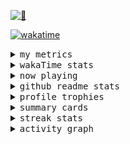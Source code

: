[![🐙](https://hits.seeyoufarm.com/api/count/incr/badge.svg?url=https%3A%2F%2Fgithub.com%2Fktnkk%2Fhit-counter&count_bg=%23070707&title_bg=%23070707&icon=&icon_color=%23E7E7E7&title=visitors&edge_flat=true)](https://hits.seeyoufarm.com)

[![wakatime](https://wakatime.com/badge/user/43ee8060-219a-4cc8-b7a0-9a681ab5a8a7.svg)](https://wakatime.com/@43ee8060-219a-4cc8-b7a0-9a681ab5a8a7)

<details>
  <summary> <samp>my metrics</samp></summary>
  
  <br>
  
 ![🐳](https://github.com/kkhys/kkhys/blob/main/github-metrics.svg)
  
  ***
</details>

<details>
  <summary> <samp>wakaTime stats</samp></summary>
  
  <br>
  
<!--START_SECTION:waka-->
![Code Time](http://img.shields.io/badge/Code%20Time-22%20hrs%2028%20mins-blue)

**🐱 My GitHub Data** 

> 🏆 294 Contributions in the Year 2023
 > 
> 📦 4.9 MB Used in GitHub's Storage 
 > 
> 💼 Opted to Hire
 > 
> 📜 11 Public Repositories 
 > 
> 🔑 45 Private Repositories  
 > 
**I'm an Early 🐤** 

```text
🌞 Morning    973 commits    █████████░░░░░░░░░░░░░░░░   36.25% 
🌆 Daytime    637 commits    ██████░░░░░░░░░░░░░░░░░░░   23.73% 
🌃 Evening    948 commits    ████████░░░░░░░░░░░░░░░░░   35.32% 
🌙 Night      126 commits    █░░░░░░░░░░░░░░░░░░░░░░░░   4.69%

```
📅 **I'm Most Productive on Monday** 

```text
Monday       521 commits    ████░░░░░░░░░░░░░░░░░░░░░   19.41% 
Tuesday      467 commits    ████░░░░░░░░░░░░░░░░░░░░░   17.4% 
Wednesday    495 commits    ████░░░░░░░░░░░░░░░░░░░░░   18.44% 
Thursday     490 commits    ████░░░░░░░░░░░░░░░░░░░░░   18.26% 
Friday       399 commits    ███░░░░░░░░░░░░░░░░░░░░░░   14.87% 
Saturday     187 commits    █░░░░░░░░░░░░░░░░░░░░░░░░   6.97% 
Sunday       125 commits    █░░░░░░░░░░░░░░░░░░░░░░░░   4.66%

```


📊 **This Week I Spent My Time On** 

```text
⌚︎ Time Zone: Asia/Tokyo

💬 Programming Languages: 
Other                    11 hrs 36 mins      ████████████████████████░   97.82% 
Ruby                     10 mins             ░░░░░░░░░░░░░░░░░░░░░░░░░   1.47% 
YAML                     2 mins              ░░░░░░░░░░░░░░░░░░░░░░░░░   0.29% 
Text                     1 min               ░░░░░░░░░░░░░░░░░░░░░░░░░   0.19% 
ERB                      1 min               ░░░░░░░░░░░░░░░░░░░░░░░░░   0.14%

🔥 Editors: 
Browser                  11 hrs 36 mins      ████████████████████████░   97.82% 
RubyMine                 15 mins             ░░░░░░░░░░░░░░░░░░░░░░░░░   2.18%

💻 Operating System: 
Mac                      11 hrs 51 mins      █████████████████████████   100.0%

```


 Last Updated on 2023/01/20 14:16:06 UTC
<!--END_SECTION:waka-->
  
  ***
</details>


<details>
  <summary> <samp>now playing</samp></summary>
  
  <br>
 
 [![🐟](https://spotify-github-profile.vercel.app/api/view?uid=31ryofms4dnv7mrohhepo4c4zgqu&cover_image=true&theme=default&show_offline=false&background_color=121212&bar_color=53b14f&bar_color_cover=false)](https://github.com/kittinan/spotify-github-profile)
  
  ***
</details>

<details>
  <summary> <samp>github readme stats</samp></summary>
  
  <br>
  
 <p align="left"> 
  <img alt="🐠" src="https://github-readme-stats.vercel.app/api?username=kkhys&count_private=true&show_icons=true&theme=dark&include_all_commits=true" />
  <img alt="🐟" src="https://github-readme-stats.vercel.app/api/top-langs/?username=kkhys&layout=compact&theme=dark&langs_count=10&hide=HTML,CSS,SCSS" />
</p>
  
  ***
</details>

<details>
  <summary> <samp>profile trophies</samp></summary>
  
  <br>
  
  [![🐬](https://github-profile-trophy.vercel.app/?username=kkhys&rank=SECRET,SSS,SS,S,AAA,AA,A&theme=darkhub&row=1&margin-w=10&no-bg=true)](https://github.com/ryo-ma/github-profile-trophy)
  
  ***
</details>

<details>
  <summary> <samp>summary cards</samp></summary>
  
  <br>
  
  ![🐋](https://github-profile-summary-cards.vercel.app/api/cards/profile-details?username=kkhys&theme=github_dark)
  ![🦑](https://github-profile-summary-cards.vercel.app/api/cards/repos-per-language?username=kkhys&theme=github_dark)
  ![🦭](https://github-profile-summary-cards.vercel.app/api/cards/most-commit-language?username=kkhys&theme=github_dark)
  ![🦀](https://github-profile-summary-cards.vercel.app/api/cards/stats?username=kkhys&theme=github_dark)
  ![🦈](https://github-profile-summary-cards.vercel.app/api/cards/productive-time?username=kkhys&theme=github_dark)
  
  ***
</details>

<details>
  <summary> <samp>streak stats</samp></summary>
  
  <br>
  
  [![🐠](http://github-readme-streak-stats.herokuapp.com?user=kkhys&theme=dark)](https://git.io/streak-stats)
  
  ***
</details>

<details>
  <summary> <samp>activity graph</samp></summary>
  
  <br>
  
  [![🐡](https://activity-graph.herokuapp.com/graph?username=kkhys&theme=xcode)](https://github.com/ashutosh00710/github-readme-activity-graph)
  
  ***
</details>
